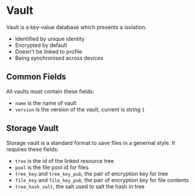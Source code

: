 # Vault

Vault is a key-value database which presents a isolation.

- Identified by unique identity
- Encrypted by default
- Doesn't be linked to profile
- Being synchronised across devices

## Common Fields
All vaults must contain these fields:
- `name` is the name of vault
- `version` is the version of the vault, current is string `1`

## Storage Vault
Storage vault is a standard format to save files in a genernal style.
It requires these fields:
- `tree` is the id of the linked resource tree
- `pool` is the file pool id for files
- `tree_key` and `tree_key_pub`, the pair of encryption key for tree
- `file_key` and `file_key_pub`, the pair of encryption key for file contents
- `tree_hash_salt`, the salt used to salt the hash in tree
